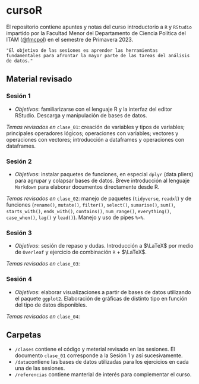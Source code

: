 # cursoR

El repositorio contiene apuntes y notas del curso introductorio a `R` y ``RStudio`` impartido por la Facultad Menor del Departamento de Ciencia Política del ITAM ([@fmcpol](https://twitter.com/fmcpol)) en el semestre de Primavera 2023.

    "El objetivo de las sesiones es aprender las herramientas fundamentales para afrontar la mayor parte de las tareas del análisis de datos."

## Material revisado

### Sesión 1

- *Objetivos*: familiarizarse con el lenguaje R y la interfaz del
editor RStudio. Descarga y manipulación de bases de datos.

*Temas revisados en* ``clase_01``: creación de variables y tipos de variables; principales operadores lógicos; operaciones con variables; vectores y operaciones con vectores; introducción a dataframes y operaciones con dataframes.

### Sesión 2

- *Objetivos*: instalar paquetes de funciones, en especial ``dplyr``
(data pliers) para agrupar y colapsar bases de datos. Breve introducción al lenguaje ``Markdown`` para elaborar documentos directamente desde R.

*Temas revisados en* ``clase_02``: manejo de paquetes (``tidyverse``, ``readxl``) y de funciones (``rename()``, ``mutate()``, ``filter()``, ``select()``, ``sumarise()``, ``sum()``, ``starts_with()``, ``ends_with()``, ``contains()``, ``num_range()``, ``everything()``, ``case_when()``, ``lag()`` y ``lead()``). Manejo y uso de pipes ``%>%``.

### Sesión 3

- *Objetivos*: sesión de repaso y dudas. Introducción a $\LaTeX$ por medio de ``Overleaf`` y ejercicio de combinación `R` + $\LaTeX$.

*Temas revisados en* ``clase_03``:

### Sesión 4

- *Objetivos*: elaborar visualizaciones a partir de bases de datos
utilizando el paquete ``ggplot2``. Elaboración de gráficas de distinto tipo en función del tipo de datos disponibles.

*Temas revisados en* ``clase_04``:

## Carpetas

- ``/clases`` contiene el código y meterial revisado en las sesiones. El documento ``clase_01`` corresponde a la Sesión 1 y así sucesivamente.
- ``/data``contiene las bases de datos utilizadas para los ejercicios en cada una de las sesiones.
- ``/referencias`` contiene manterial de interés para complementar el curso.